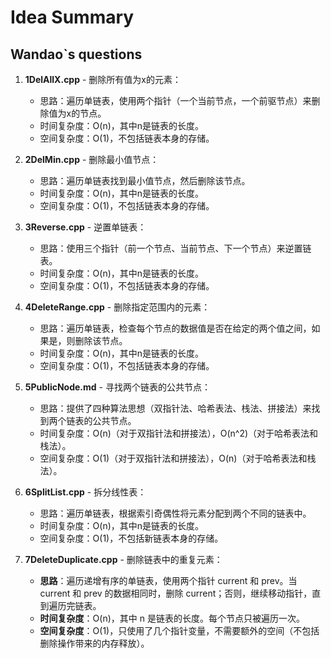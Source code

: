# Idea Summary

## Wandao`s questions

1. **1DelAllX.cpp** - 删除所有值为x的元素：
   - 思路：遍历单链表，使用两个指针（一个当前节点，一个前驱节点）来删除值为x的节点。
   - 时间复杂度：O(n)，其中n是链表的长度。
   - 空间复杂度：O(1)，不包括链表本身的存储。

2. **2DelMin.cpp** - 删除最小值节点：
   - 思路：遍历单链表找到最小值节点，然后删除该节点。
   - 时间复杂度：O(n)，其中n是链表的长度。
   - 空间复杂度：O(1)，不包括链表本身的存储。
3. **3Reverse.cpp** - 逆置单链表：
   - 思路：使用三个指针（前一个节点、当前节点、下一个节点）来逆置链表。
   - 时间复杂度：O(n)，其中n是链表的长度。
   - 空间复杂度：O(1)，不包括链表本身的存储。

4. **4DeleteRange.cpp** - 删除指定范围内的元素：
   - 思路：遍历单链表，检查每个节点的数据值是否在给定的两个值之间，如果是，则删除该节点。
   - 时间复杂度：O(n)，其中n是链表的长度。
   - 空间复杂度：O(1)，不包括链表本身的存储。

5. **5PublicNode.md** - 寻找两个链表的公共节点：
   - 思路：提供了四种算法思想（双指针法、哈希表法、栈法、拼接法）来找到两个链表的公共节点。
   - 时间复杂度：O(n)（对于双指针法和拼接法），O(n^2)（对于哈希表法和栈法）。
   - 空间复杂度：O(1)（对于双指针法和拼接法），O(n)（对于哈希表法和栈法）。

6. **6SplitList.cpp** - 拆分线性表：
   - 思路：遍历单链表，根据索引奇偶性将元素分配到两个不同的链表中。
   - 时间复杂度：O(n)，其中n是链表的长度。
   - 空间复杂度：O(1)，不包括新链表本身的存储。

7. **7DeleteDuplicate.cpp** - 删除链表中的重复元素：
   - **思路**：遍历递增有序的单链表，使用两个指针 current 和 prev。当 current 和 prev 的数据相同时，删除 current；否则，继续移动指针，直到遍历完链表。
   - **时间复杂度**：O(n)，其中 n 是链表的长度。每个节点只被遍历一次。
   - **空间复杂度**：O(1)，只使用了几个指针变量，不需要额外的空间（不包括删除操作带来的内存释放）。
